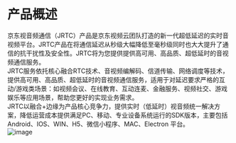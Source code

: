 
# 产品概述

  京东视音频通信（JRTC）产品是京东视频云团队打造的新一代超低延迟的实时音视频平台。JRTC产品在将通信延迟从秒级大幅降低至毫秒级同时也大大提升了通信的抗干扰性及安全性。JRTC将为您提供提供高可用、高品质、超低延时的音视频通信服务。  
JRTC服务依托核心融合RTC技术、音视频编解码、信道传输、网络调度等技术，提供高可用、高品质、超低延时的音视频通信服务，适用于对延迟要求严格的互动/游戏类场景：如视频会议、在线教育、互动连麦、金融服务、视频社交、游戏娱乐等应用场景，帮助您更好的实现业务需求。  
JRTC以融合+边缘为产品核心竞争力，提供实时（低延时）视音频统一解决方案，降低运营成本提供满足PC、移动、专业设备系统运行的SDK版本，主要包括Android、IOS、WIN、H5、微信小程序、MAC、Electron 平台。  
![image](https://user-images.githubusercontent.com/89631429/134465757-f3457eb2-0b4b-4e1a-918c-cdad27552a95.png)

